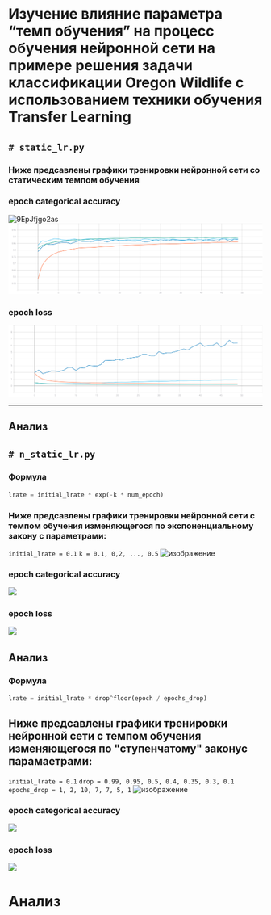 # Изучение влияние параметра “темп обучения” на процесс обучения нейронной сети на примере решения задачи классификации Oregon Wildlife с использованием техники обучения Transfer Learning
## ```# static_lr.py```
### Ниже предсавлены графики тренировки нейронной сети со статическим темпом обучения 

### epoch categorical accuracy
![9EpJfjgo2as](https://user-images.githubusercontent.com/61012068/111904289-302d6000-8a57-11eb-8238-659a7749af1a.jpg)
![](./graphic/static_categorical_accuracy.svg)
### epoch loss
![](./graphic/static_loss.svg)
***
## Анализ

## ```# n_static_lr.py```

### Формула
```python
lrate = initial_lrate * exp(-k * num_epoch)
```
### Ниже предсавлены графики тренировки нейронной сети с темпом обучения изменяющегося по экспоненциальному закону с параметрами:
```initial_lrate = 0.1```
```k = 0.1, 0,2, ..., 0.5```
![изображение](https://user-images.githubusercontent.com/61012068/111904308-505d1f00-8a57-11eb-92b4-b09483f01d86.png)

### epoch categorical accuracy
![](./graphic/exp_categorical_accuracy.svg)
### epoch loss
![](./graphic/exp_loss.svg)

## Анализ

### Формула
```python
lrate = initial_lrate * drop^floor(epoch / epochs_drop) 
```
## Ниже предсавлены графики тренировки нейронной сети с темпом обучения изменяющегося по "ступенчатому" законус парамаетрами:
```initial_lrate = 0.1```
```drop = 0.99, 0.95, 0.5, 0.4, 0.35, 0.3, 0.1```
```epochs_drop = 1, 2, 10, 7, 7, 5, 1```
![изображение](https://user-images.githubusercontent.com/61012068/111904315-59e68700-8a57-11eb-9088-8b8d958053a3.png)

### epoch categorical accuracy
![](./graphic/step_categorical_accuracy.svg)
### epoch loss
![](./graphic/step_loss.svg)
# Анализ

